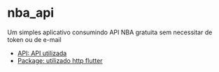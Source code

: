 # nba_api

Um simples aplicativo consumindo API NBA gratuita sem necessitar de token ou de e-mail

- [API: API utilizada](https://www.balldontlie.io/#introduction)
- [Package: utilizado http flutter](https://pub.dev/packages/http)
